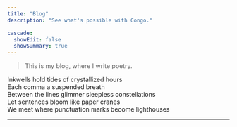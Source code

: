 ```yaml
---
title: "Blog"
description: "See what's possible with Congo."

cascade:
  showEdit: false
  showSummary: true
---
```



> This is my blog, where I write poetry.

Inkwells hold tides of crystallized hours
<br>
Each comma a suspended breath
<br>
Between the lines glimmer sleepless constellations
<br>
Let sentences bloom like paper cranes
<br>
We meet where punctuation marks become lighthouses

---